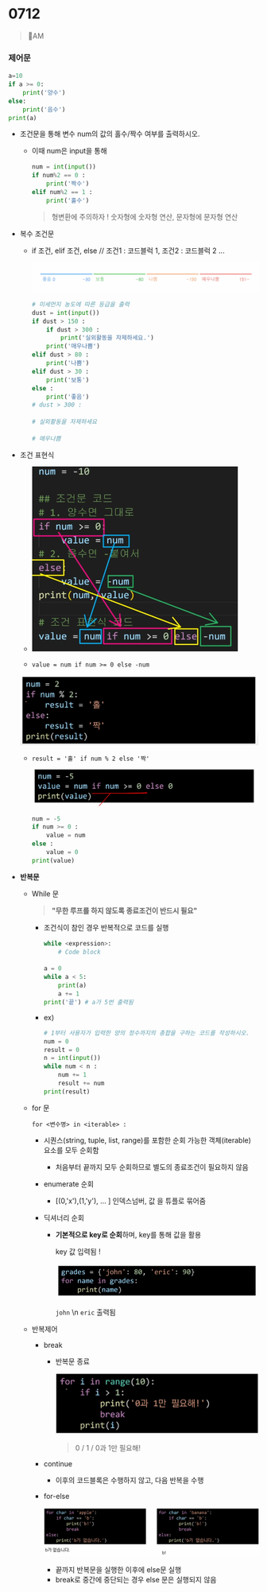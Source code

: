 # 0712

> 🌈AM

### 제어문

```python
a=10
if a >= 0:
    print('양수')
else:
    print('음수')
print(a)
```

- 조건문을 통해 변수 num의 값의 홀수/짝수 여부를 출력하시오.

  - 이때 num은 input을 통해

    ```python
    num = int(input())
    if num%2 == 0 :
        print('짝수')
    elif num%2 == 1 :
        print('홀수')
    ```

    > 형변환에 주의하자 ! 숫자형에 숫자형 연산, 문자형에 문자형 연산

- 복수 조건문

  - if 조건, elif 조건, else // 조건1 : 코드블럭 1, 조건2 : 코드블럭 2 ...

    ![image-20220712093925942](0712.assets/image-20220712093925942.png)

    ```python
    # 미세먼지 농도에 따른 등급을 출력
    dust = int(input())
    if dust > 150 :
        if dust > 300 :
            print('실외활동을 자제하세요.')
        print('매우나쁨')
    elif dust > 80 :
        print('나쁨')
    elif dust > 30 :
        print('보통')
    else :
        print('좋음')
    # dust > 300 :
    
    # 실외활동을 자제하세요
    
    # 매우나쁨
    
    ```

    

- 조건 표현식

  - ![image-20220712102608377](0712.assets/image-20220712102608377.png)

  - `value = num if num >= 0 else -num`

  ![image-20220712102952153](0712.assets/image-20220712102952153.png)

  - `result = '홀' if num % 2 else '짝' `

    ![image-20220712102819152](0712.assets/image-20220712102819152.png)

    ```python
    num = -5
    if num >= 0 :
        value = num
    else :
        value = 0
    print(value)
    ```

    

- **반복문**

  - While 문

    > **"무한 루프를 하지 않도록 종료조건이 반드시 필요"**

    - 조건식이 참인 경우 반복적으로 코드를 실행

      ```python
      while <expression>:
          # Code block
          
      a = 0
      while a < 5:
          print(a)
          a += 1
      print('끝') # a가 5번 출력됨
      ```

    - ex) 

      ```python
      # 1부터 사용자가 입력한 양의 정수까지의 총합을 구하는 코드를 작성하시오.
      num = 0
      result = 0
      n = int(input())
      while num < n :
          num += 1
          result += num
      print(result)
      ```

      

  - for 문

    `for <변수명> in <iterable> :`

    - 시퀀스(string, tuple, list, range)를 포함한 순회 가능한 객체(iterable) 요소를 모두 순회함

      - 처음부터 끝까지 모두 순회하므로 별도의 종료조건이 필요하지 않음

    - enumerate 순회

      - [(0,'x'),(1,'y'), ... ] 인덱스넘버, 값 을 튜플로 묶어줌

    - 딕셔너리 순회

      - **기본적으로 key로 순회**하며, key를 통해 값을 활용

        key 값 입력됨 ! 

        ![image-20220712112926883](0712.assets/image-20220712112926883.png)

        `john` \\n `eric` 출력됨

  - 반복제어

    - break 

      - 반복문 종료

        ![image-20220712113725076](0712.assets/image-20220712113725076.png)

        > 0 / 1 / 0과 1만 필요해! 

    - continue 

      - 이후의 코드블록은 수행하지 않고, 다음 반복을 수행

    - for-else 

      ![image-20220712114358177](0712.assets/image-20220712114358177.png)

      - 끝까지 반복문을 실행한 이후에 else문 실행
      - break로 중간에 중단되는 경우 else 문은 실행되지 않음